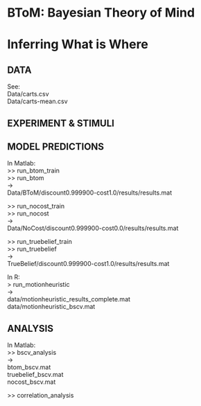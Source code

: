 # BToM: Bayesian Theory of Mind

# Inferring What is Where

## DATA

See:  
Data/carts.csv  
Data/carts-mean.csv  

## EXPERIMENT & STIMULI



## MODEL PREDICTIONS

In Matlab:  
&gt;&gt; run_btom_train  
&gt;&gt; run_btom  
->  
Data/BToM/discount0.999900-cost1.0/results/results.mat  

&gt;&gt; run_nocost_train  
&gt;&gt; run_nocost  
->  
Data/NoCost/discount0.999900-cost0.0/results/results.mat  

&gt;&gt; run_truebelief_train  
&gt;&gt; run_truebelief  
->  
TrueBelief/discount0.999900-cost1.0/results/results.mat  

In R:  
&gt; run_motionheuristic  
->  
data/motionheuristic_results_complete.mat  
data/motionheuristic_bscv.mat

## ANALYSIS

In Matlab:  
&gt;&gt; bscv_analysis  
->  
btom_bscv.mat  
truebelief_bscv.mat  
nocost_bscv.mat  

&gt;&gt; correlation_analysis  
